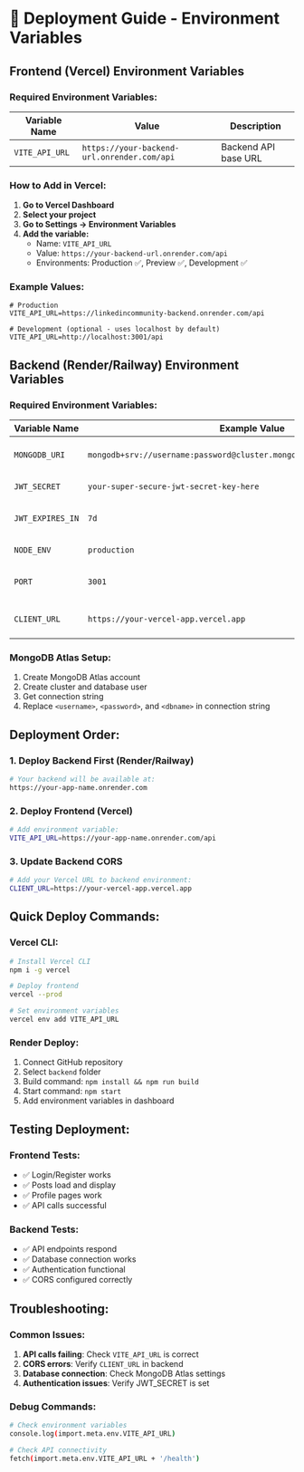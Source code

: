 # 🚀 Deployment Guide - Environment Variables

## Frontend (Vercel) Environment Variables

### Required Environment Variables:

| Variable Name | Value | Description |
|---------------|--------|-------------|
| `VITE_API_URL` | `https://your-backend-url.onrender.com/api` | Backend API base URL |

### How to Add in Vercel:

1. **Go to Vercel Dashboard**
2. **Select your project**
3. **Go to Settings → Environment Variables**
4. **Add the variable:**
   - Name: `VITE_API_URL`
   - Value: `https://your-backend-url.onrender.com/api`
   - Environments: Production ✅, Preview ✅, Development ✅

### Example Values:
```env
# Production
VITE_API_URL=https://linkedincommunity-backend.onrender.com/api

# Development (optional - uses localhost by default)
VITE_API_URL=http://localhost:3001/api
```

## Backend (Render/Railway) Environment Variables

### Required Environment Variables:

| Variable Name | Example Value | Description |
|---------------|---------------|-------------|
| `MONGODB_URI` | `mongodb+srv://username:password@cluster.mongodb.net/professionalnetwork` | MongoDB connection string |
| `JWT_SECRET` | `your-super-secure-jwt-secret-key-here` | JWT signing secret |
| `JWT_EXPIRES_IN` | `7d` | JWT expiration time |
| `NODE_ENV` | `production` | Node environment |
| `PORT` | `3001` | Server port (auto-set by Render) |
| `CLIENT_URL` | `https://your-vercel-app.vercel.app` | Frontend URL for CORS |

### MongoDB Atlas Setup:
1. Create MongoDB Atlas account
2. Create cluster and database user
3. Get connection string
4. Replace `<username>`, `<password>`, and `<dbname>` in connection string

## Deployment Order:

### 1. Deploy Backend First (Render/Railway)
```bash
# Your backend will be available at:
https://your-app-name.onrender.com
```

### 2. Deploy Frontend (Vercel)
```bash
# Add environment variable:
VITE_API_URL=https://your-app-name.onrender.com/api
```

### 3. Update Backend CORS
```bash
# Add your Vercel URL to backend environment:
CLIENT_URL=https://your-vercel-app.vercel.app
```

## Quick Deploy Commands:

### Vercel CLI:
```bash
# Install Vercel CLI
npm i -g vercel

# Deploy frontend
vercel --prod

# Set environment variables
vercel env add VITE_API_URL
```

### Render Deploy:
1. Connect GitHub repository
2. Select `backend` folder
3. Build command: `npm install && npm run build`
4. Start command: `npm start`
5. Add environment variables in dashboard

## Testing Deployment:

### Frontend Tests:
- ✅ Login/Register works
- ✅ Posts load and display
- ✅ Profile pages work
- ✅ API calls successful

### Backend Tests:
- ✅ API endpoints respond
- ✅ Database connection works
- ✅ Authentication functional
- ✅ CORS configured correctly

## Troubleshooting:

### Common Issues:
1. **API calls failing**: Check `VITE_API_URL` is correct
2. **CORS errors**: Verify `CLIENT_URL` in backend
3. **Database connection**: Check MongoDB Atlas settings
4. **Authentication issues**: Verify JWT_SECRET is set

### Debug Commands:
```bash
# Check environment variables
console.log(import.meta.env.VITE_API_URL)

# Check API connectivity
fetch(import.meta.env.VITE_API_URL + '/health')
```
